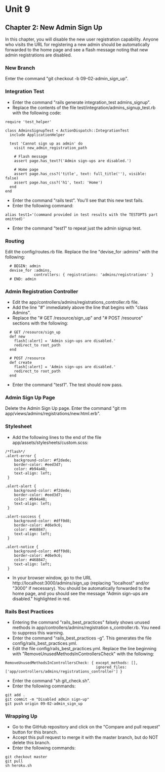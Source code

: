 # Unit 9
## Chapter 2: New Admin Sign Up

In this chapter, you will disable the new user registration capability.  Anyone who visits the URL for registering a new admin should be automatically forwarded to the home page and see a flash message noting that new admin registrations are disabled.

### New Branch
Enter the command "git checkout -b 09-02-admin_sign_up".

### Integration Test
* Enter the command "rails generate integration_test admins_signup".
* Replace the contents of the file test/integration/admins_signup_test.rb with the following code:
```
require 'test_helper'

class AdminsSignupTest < ActionDispatch::IntegrationTest
  include ApplicationHelper

  test 'Cannot sign up as admin' do
    visit new_admin_registration_path

    # Flash message
    assert page.has_text?('Admin sign-ups are disabled.')

    # Home page
    assert page.has_css?('title', text: full_title(''), visible: false)
    assert page.has_css?('h1', text: 'Home')
  end
end
```
* Enter the command "rails test".  You'll see that this new test fails.
* Enter the following command:
```
alias test1='(command provided in test results with the TESTOPTS part omitted)'
```
* Enter the command "test1" to repeat just the admin signup test.

### Routing
Edit the config/routes.rb file.  Replace the line "devise_for :admins" with the following:
```
  # BEGIN: admin
  devise_for :admins,
             controllers: { registrations: 'admins/registrations' }
  # END: admin
```
### Admin Registration Controller
* Edit the app/controllers/admins/registrations_controller.rb file.
* Add the line "#" immediately above the line that begins with "class Admins".
* Replace the "# GET /resource/sign_up" and "# POST /resource" sections with the following:
```
  # GET /resource/sign_up
  def new
    flash[:alert] = 'Admin sign-ups are disabled.'
    redirect_to root_path
  end

  # POST /resource
  def create
    flash[:alert] = 'Admin sign-ups are disabled.'
    redirect_to root_path
  end
```
* Enter the command "test1".  The test should now pass.

### Admin Sign Up Page
Delete the Admin Sign Up page.  Enter the command "git rm app/views/admins/registrations/new.html.erb".

### Stylesheet
* Add the following lines to the end of the file app/assets/stylesheets/custom.scss:

```
/*flash*/
.alert-error {
    background-color: #f2dede;
    border-color: #eed3d7;
    color: #b94a48;
    text-align: left;
 }

.alert-alert {
    background-color: #f2dede;
    border-color: #eed3d7;
    color: #b94a48;
    text-align: left;
 }

.alert-success {
    background-color: #dff0d8;
    border-color: #d6e9c6;
    color: #468847;
    text-align: left;
 }

.alert-notice {
    background-color: #dff0d8;
    border-color: #d6e9c6;
    color: #468847;
    text-align: left;
 }
 ```
* In your browser window, go to the URL http://localhost:3000/admins/sign_up (replacing "localhost" and/or "3000" if necessary).  You should be automatically forwarded to the home page, and you should see the message "Admin sign-ups are disabled." highlighted in red.

### Rails Best Practices
* Entering the command "rails_best_practices" falsely shows unused methods in app/controllers/admins/registration
s_controller.rb.  You need to suppress this warning.
* Enter the command "rails_best_practices -g".  This generates the file config/rails_best_practices.yml.
* Edit the file config/rails_best_practices.yml.  Replace the line beginning with "RemoveUnusedMethodsInControllersCheck" with the following:
```
RemoveUnusedMethodsInControllersCheck: { except_methods: [],
                                         ignored_files: ['app/controllers/admins/registrations_controller'] }
```
* Enter the command "sh git_check.sh".
* Enter the following commands:
```
git add .
git commit -m "Disabled admin sign-up"
git push origin 09-02-admin_sign_up
```
### Wrapping Up
* Go to the GitHub repository and click on the "Compare and pull request" button for this branch.
* Accept this pull request to merge it with the master branch, but do NOT delete this branch.
* Enter the following commands:
```
git checkout master
git pull
sh heroku.sh
```
